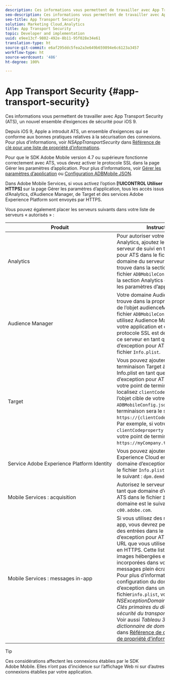 ```yaml
---
description: Ces informations vous permettent de travailler avec App Transport Security (ATS), un nouvel ensemble d’exigences de sécurité pour iOS 9.
seo-description: Ces informations vous permettent de travailler avec App Transport Security (ATS), un nouvel ensemble d’exigences de sécurité pour iOS 9.
seo-title: App Transport Security
solution: Marketing Cloud,Analytics
title: App Transport Security
topic: Developer and implementation
uuid: e9ee13cf-9802-492e-8b11-95f028e34e61
translation-type: ht
source-git-commit: e6af295ddc5fea2a3e649b659894e6c6123a3457
workflow-type: ht
source-wordcount: '486'
ht-degree: 100%

---
```



# App Transport Security {#app-transport-security}

Ces informations vous permettent de travailler avec App Transport Security (ATS), un nouvel ensemble d’exigences de sécurité pour iOS 9.

Depuis iOS 9, Apple a introduit ATS, un ensemble d’exigences qui se conforme aux bonnes pratiques relatives à la sécurisation des connexions. Pour plus d’informations, voir *NSAppTransportSecurity* dans [Référence de clé pour une liste de propriété d’informations](https://developer.apple.com/library/prerelease/ios/technotes/App-Transport-Security-Technote/).

Pour que le SDK Adobe Mobile version 4.7 ou supérieure fonctionne correctement avec ATS, vous devez activer le protocole SSL dans la page Gérer les paramètres d’application. Pour plus d’informations, voir [Gérer les paramètres d’application](/help/using/c-manage-app-settings/c-manage-app-settings.md) ou [Configuration ADBMobile JSON](/help/ios/configuration/json-config/json-config.md).

Dans Adobe Mobile Services, si vous activez l’option **[!UICONTROL Utiliser HTTPS]** sur la page Gérer les paramètres d’application, tous les accès issus d’Analytics, d’Audience Manager, de Target et des services Adobe Experience Platform sont envoyés par HTTPS.

Vous pouvez également placer les serveurs suivants dans votre liste de serveurs « autorisés » :

| Produit | Instructions |
|--- |--- |
| Analytics | Pour autoriser votre serveur Analytics, ajoutez le domaine du serveur de suivi en tant qu’exception pour ATS dans le fichier info.plist.  Le domaine du serveur de suivi se trouve dans la section Analytics du fichier `ADBMobileConfig.json` ou dans la section Analytics de la page Gérer les paramètres d’application. |
| Audience Manager | Votre domaine Audience Manager se trouve dans la propriété du serveur de l’objet audienceManager du fichier `ADBMobileConfig.json`.  Si vous utilisez Audience Manager dans votre application et que le protocole SSL est désactivé, ajoutez ce serveur en tant que domaine d’exception pour ATS dans votre fichier `Info.plist`. |
| Target | Vous pouvez ajouter votre point de terminaison Target à votre fichier Info.plist en tant que domaine d’exception pour ATS.  Pour trouver votre point de terminaison Target, localisez `clientCodeproperty` dans l’objet cible de votre fichier `ADBMobileConfig.json`. Votre point de terminaison sera le suivant : `https://{clientCode}.tt.omtrdc.net`.  Par exemple, si votre `clientCodeproperty` est `“myCompany”`, votre point de terminaison sera `https://myCompany.tt.omtrdc.net`. |
| Service Adobe Experience Platform Identity | Vous pouvez ajouter le serveur Experience Cloud en tant que domaine d’exception pour ATS dans le fichier `Info.plist`. Ce domaine est le suivant : `dpm.demdex.net`. |
| Mobile Services : acquisition | Autorisez le serveur d’acquisition en tant que domaine d’exception pour ATS dans le fichier `Info.plist`. Ce domaine est le suivant : `c00.adobe.com`. |
| Mobile Services : messages in-app | Si vous utilisez des messages in-app, vous devrez peut-être ajouter des entrées dans le domaine d’exception pour ATS pour chaque URL que vous utilisez qui n’est pas en HTTPS. Cette liste comprend des images hébergées et les URL incorporées dans votre HTML de messages plein écran personnalisés.  Pour plus d’informations sur la configuration du domaine d’exception dans un fichier`info.plist`, voir la ligne *NSExceptionDomains* du *Tableau 2 : Clés primaires du dictionnaire de sécurité du transport d’application*. Voir aussi *Tableau 3 : Clés du dictionnaire de domaines d’exception* dans [Référence de clé pour une liste de propriété d’informations](https://developer.apple.com/library/prerelease/ios/technotes/App-Transport-Security-Technote/). |

>[!TIP]
>
>Ces considérations affectent les connexions établies par le SDK Adobe Mobile. Elles n’ont pas d’incidence sur l’affichage Web ni sur d’autres connexions établies par votre application.

